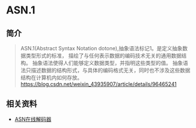 # ASN.1

## 简介
> ASN.1(Abstract Syntax Notation dotone),抽象语法标记1。是定义抽象数据类型形式的标准，
> 描绘了与任何表示数据的编码技术无关的通用数据结构。 抽象语法使得人们能够定义数据类型，并指明这些类型的值。
> 抽象语法只描述数据的结构形式，与具体的编码格式无关，同时也不涉及这些数据结构在计算机内如何存放。
> https://blog.csdn.net/weixin_43935907/article/details/96465241


## 相关资料
- [ASN在线解码器](http://lapo.it/)

